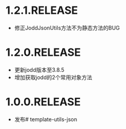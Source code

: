 # 1.2.1.RELEASE
- 修正JoddJsonUtils方法不为静态方法的BUG

# 1.2.0.RELEASE
- 更新jodd版本至3.8.5
- 增加获取jodd的2个常用对象方法

# 1.0.0.RELEASE
- 发布# template-utils-json
